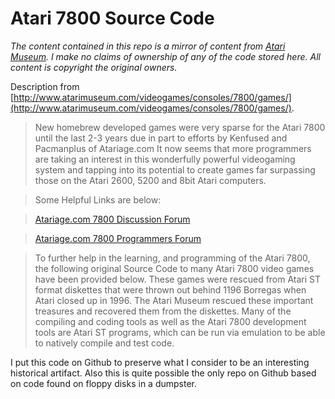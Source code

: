 Atari 7800 Source Code
====================

*The content contained in this repo is a mirror of content from 
[Atari Museum](http://www.atarimuseum.com/). I make no claims of ownership of any of the code stored
here. All content is copyright the original owners.*

Description from [http://www.atarimuseum.com/videogames/consoles/7800/games/](http://www.atarimuseum.com/videogames/consoles/7800/games/).

>New homebrew developed games were very sparse for the Atari 7800 until
the last 2-3 years due in part to efforts by Kenfused and Pacmanplus of Atariage.com
It now seems that more programmers are taking an interest in this wonderfully powerful
videogaming system and tapping into its potential to create games far surpassing
those on the Atari 2600, 5200 and 8bit Atari computers.
 
>Some Helpful Links are below:
 
>[Atariage.com 7800 Discussion Forum](http://www.atariage.com/forums/forum/4-atari-7800/)
 
>[Atariage.com 7800 Programmers Forum](http://www.atariage.com/forums/index.php?showforum=52)
 
>To further help in the learning, and programming of the Atari 7800, the following
original Source Code to many Atari 7800 video games have been provided below.
These games were rescued from Atari ST format diskettes that were thrown out behind
1196 Borregas when Atari closed up in 1996.   The Atari Museum rescued these
important treasures and recovered them from the diskettes.    Many of the compiling
and coding tools as well as the Atari 7800 development tools are Atari ST programs,
which can be run via emulation to be able to natively compile and test code.

I put this code on Github to preserve what I consider to be an interesting
historical artifact. Also this is quite possible the only repo on Github based
on code found on floppy disks in a dumpster.
